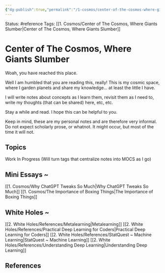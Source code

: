 ```yaml
---
{"dg-publish":true,"permalink":"/1-cosmos/center-of-the-cosmos-where-giants-slumber/","tags":["gardenEntry"]}
---
```



Status: #reference
Tags: [[1. Cosmos/Center of The Cosmos, Where Giants Slumber\|Center of The Cosmos, Where Giants Slumber]]
# Center of The Cosmos, Where Giants Slumber

Woah, you have reached this place.

Well I am humbled that you are reading this, really!
This is my cosmic space, where I garden planets and share my knowledge... at least the little I have.

I will write notes about concepts as I learn them, revisit them as I need to, write my thoughts (that can be shared) here, etc, etc.

Stay a while and read. I hope this can be helpful to you.

Keep in mind, these are my personal notes and are therefore very informal. Do not expect scholarly prose, or whatnot. It might occur, but most of the time it will not.
## Topics
Work In Progress (Will turn tags that centralize notes into MOCS as I go)
## Mini Essays ~
[[1. Cosmos/Why ChatGPT Tweaks So Much\|Why ChatGPT Tweaks So Much]]
[[1. Cosmos/The Importance of Boxing Things\|The Importance of Boxing Things]]
## White Holes ~ 
[[2. White Holes/References/Metalearning\|Metalearning]]
[[2. White Holes/References/Practical Deep Learning for Coders\|Practical Deep Learning for Coders]]
[[2. White Holes/References/StatQuest ~ Machine Learning\|StatQuest ~ Machine Learning]]
[[2. White Holes/References/Understanding Deep Learning\|Understanding Deep Learning]]
## References

